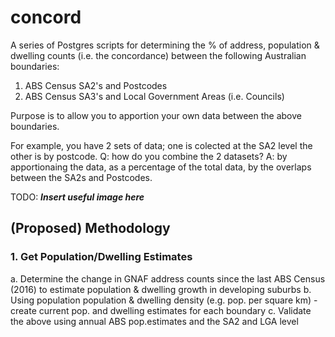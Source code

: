 # concord

A series of Postgres scripts for determining the % of address, population & dwelling counts (i.e. the concordance) between the following Australian boundaries:
1. ABS Census SA2's and Postcodes
2. ABS Census SA3's and Local Government Areas (i.e. Councils)

Purpose is to allow you to apportion your own data between the above boundaries.

For example, you have 2 sets of data; one is colected at the SA2 level the other is by postcode. Q: how do you combine the 2 datasets? A: by apportionaing the data, as a percentage of the total data, by the overlaps between the SA2s and Postcodes.

TODO: _**Insert useful image here**_

## (Proposed) Methodology

### 1. Get Population/Dwelling Estimates

  a. Determine the change in GNAF address counts since the last ABS Census (2016) to estimate population & dwelling growth in developing suburbs
  b. Using population population & dwelling density (e.g. pop. per square km) - create current pop. and dwelling estimates for each boundary
  c. Validate the above using annual ABS pop.estimates and the SA2 and LGA level
  
  
